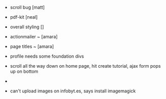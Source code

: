 - scroll bug                                          [matt]
- pdf-kit                                             [neal]
- overall styling                                     []
- actionmailer ~                                      [amara]
- page titles ~                                       [amara]

- profile needs some foundation divs

- scroll all the way down on home page, hit create tutorial, ajax form pops up on bottom
- 
- can't upload images on infobyt.es, says install imagemagick

